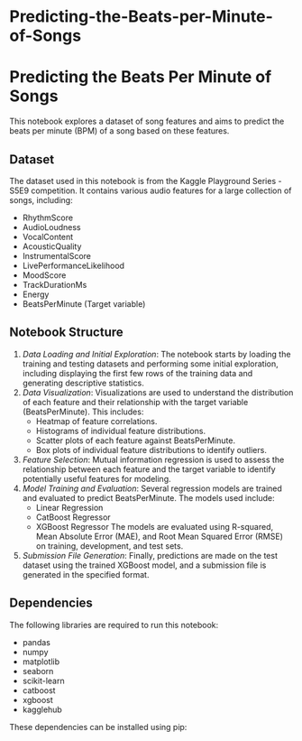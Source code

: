 # Predicting-the-Beats-per-Minute-of-Songs
# Predicting the Beats Per Minute of Songs

This notebook explores a dataset of song features and aims to predict the beats per minute (BPM) of a song based on these features.

## Dataset

The dataset used in this notebook is from the Kaggle Playground Series - S5E9 competition. It contains various audio features for a large collection of songs, including:

- RhythmScore
- AudioLoudness
- VocalContent
- AcousticQuality
- InstrumentalScore
- LivePerformanceLikelihood
- MoodScore
- TrackDurationMs
- Energy
- BeatsPerMinute (Target variable)

## Notebook Structure

1.  *Data Loading and Initial Exploration*: The notebook starts by loading the training and testing datasets and performing some initial exploration, including displaying the first few rows of the training data and generating descriptive statistics.
2.  *Data Visualization*: Visualizations are used to understand the distribution of each feature and their relationship with the target variable (BeatsPerMinute). This includes:
    - Heatmap of feature correlations.
    - Histograms of individual feature distributions.
    - Scatter plots of each feature against BeatsPerMinute.
    - Box plots of individual feature distributions to identify outliers.
3.  *Feature Selection*: Mutual information regression is used to assess the relationship between each feature and the target variable to identify potentially useful features for modeling.
4.  *Model Training and Evaluation*: Several regression models are trained and evaluated to predict BeatsPerMinute. The models used include:
    - Linear Regression
    - CatBoost Regressor
    - XGBoost Regressor
    The models are evaluated using R-squared, Mean Absolute Error (MAE), and Root Mean Squared Error (RMSE) on training, development, and test sets.
5.  *Submission File Generation*: Finally, predictions are made on the test dataset using the trained XGBoost model, and a submission file is generated in the specified format.

## Dependencies

The following libraries are required to run this notebook:

- pandas
- numpy
- matplotlib
- seaborn
- scikit-learn
- catboost
- xgboost
- kagglehub

These dependencies can be installed using pip:
